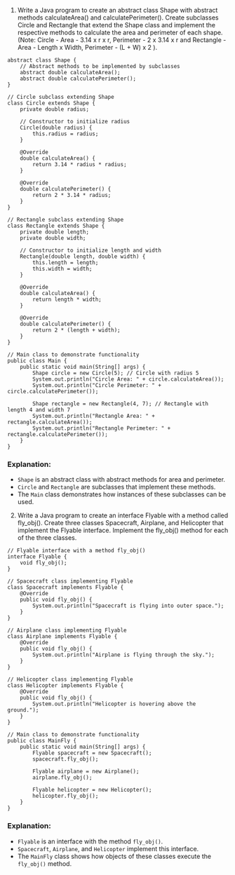 
1. Write a Java program to create an abstract class Shape with abstract methods calculateArea() and calculatePerimeter(). Create subclasses Circle and Rectangle that extend the Shape class and implement the respective methods to calculate the area and perimeter of each shape. (Note: Circle - Area - 3.14 x r x r, Perimeter - 2 x 3.14 x r and Rectangle - Area - Length x Width, Perimeter - (L + W) x 2 ).

```run-java
abstract class Shape {
    // Abstract methods to be implemented by subclasses
    abstract double calculateArea();
    abstract double calculatePerimeter();
}

// Circle subclass extending Shape
class Circle extends Shape {
    private double radius;

    // Constructor to initialize radius
    Circle(double radius) {
        this.radius = radius;
    }

    @Override
    double calculateArea() {
        return 3.14 * radius * radius;
    }

    @Override
    double calculatePerimeter() {
        return 2 * 3.14 * radius;
    }
}

// Rectangle subclass extending Shape
class Rectangle extends Shape {
    private double length;
    private double width;

    // Constructor to initialize length and width
    Rectangle(double length, double width) {
        this.length = length;
        this.width = width;
    }

    @Override
    double calculateArea() {
        return length * width;
    }

    @Override
    double calculatePerimeter() {
        return 2 * (length + width);
    }
}

// Main class to demonstrate functionality
public class Main {
    public static void main(String[] args) {
        Shape circle = new Circle(5); // Circle with radius 5
        System.out.println("Circle Area: " + circle.calculateArea());
        System.out.println("Circle Perimeter: " + circle.calculatePerimeter());

        Shape rectangle = new Rectangle(4, 7); // Rectangle with length 4 and width 7
        System.out.println("Rectangle Area: " + rectangle.calculateArea());
        System.out.println("Rectangle Perimeter: " + rectangle.calculatePerimeter());
    }
}

```


### **Explanation:**

- `Shape` is an abstract class with abstract methods for area and perimeter.
- `Circle` and `Rectangle` are subclasses that implement these methods.
- The `Main` class demonstrates how instances of these subclasses can be used.


2. Write a Java program to create an interface Flyable with a method called fly_obj(). Create three classes Spacecraft, Airplane, and Helicopter that implement the Flyable interface. Implement the fly_obj() method for each of the three classes.


```run-java
// Flyable interface with a method fly_obj()
interface Flyable {
    void fly_obj();
}

// Spacecraft class implementing Flyable
class Spacecraft implements Flyable {
    @Override
    public void fly_obj() {
        System.out.println("Spacecraft is flying into outer space.");
    }
}

// Airplane class implementing Flyable
class Airplane implements Flyable {
    @Override
    public void fly_obj() {
        System.out.println("Airplane is flying through the sky.");
    }
}

// Helicopter class implementing Flyable
class Helicopter implements Flyable {
    @Override
    public void fly_obj() {
        System.out.println("Helicopter is hovering above the ground.");
    }
}

// Main class to demonstrate functionality
public class MainFly {
    public static void main(String[] args) {
        Flyable spacecraft = new Spacecraft();
        spacecraft.fly_obj();

        Flyable airplane = new Airplane();
        airplane.fly_obj();

        Flyable helicopter = new Helicopter();
        helicopter.fly_obj();
    }
}

```

### **Explanation:**

- `Flyable` is an interface with the method `fly_obj()`.
- `Spacecraft`, `Airplane`, and `Helicopter` implement this interface.
- The `MainFly` class shows how objects of these classes execute the `fly_obj()` method.